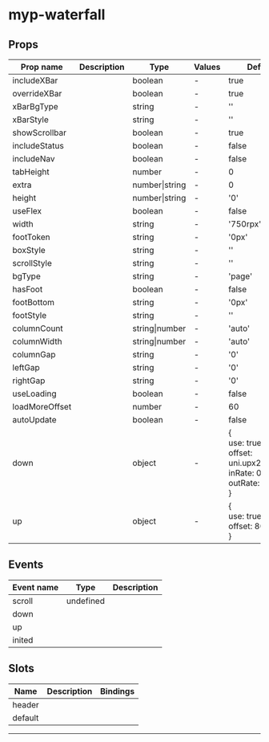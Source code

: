 # myp-waterfall

## Props

| Prop name      | Description | Type           | Values | Default                                                                              |
| -------------- | ----------- | -------------- | ------ | ------------------------------------------------------------------------------------ |
| includeXBar    |             | boolean        | -      | true                                                                                 |
| overrideXBar   |             | boolean        | -      | true                                                                                 |
| xBarBgType     |             | string         | -      | ''                                                                                   |
| xBarStyle      |             | string         | -      | ''                                                                                   |
| showScrollbar  |             | boolean        | -      | true                                                                                 |
| includeStatus  |             | boolean        | -      | false                                                                                |
| includeNav     |             | boolean        | -      | false                                                                                |
| tabHeight      |             | number         | -      | 0                                                                                    |
| extra          |             | number\|string | -      | 0                                                                                    |
| height         |             | number\|string | -      | '0'                                                                                  |
| useFlex        |             | boolean        | -      | false                                                                                |
| width          |             | string         | -      | '750rpx'                                                                             |
| footToken      |             | string         | -      | '0px'                                                                                |
| boxStyle       |             | string         | -      | ''                                                                                   |
| scrollStyle    |             | string         | -      | ''                                                                                   |
| bgType         |             | string         | -      | 'page'                                                                               |
| hasFoot        |             | boolean        | -      | false                                                                                |
| footBottom     |             | string         | -      | '0px'                                                                                |
| footStyle      |             | string         | -      | ''                                                                                   |
| columnCount    |             | string\|number | -      | 'auto'                                                                               |
| columnWidth    |             | string\|number | -      | 'auto'                                                                               |
| columnGap      |             | string         | -      | '0'                                                                                  |
| leftGap        |             | string         | -      | '0'                                                                                  |
| rightGap       |             | string         | -      | '0'                                                                                  |
| useLoading     |             | boolean        | -      | false                                                                                |
| loadMoreOffset |             | number         | -      | 60                                                                                   |
| autoUpdate     |             | boolean        | -      | false                                                                                |
| down           |             | object         | -      | {<br> use: true,<br> offset: uni.upx2px(140),<br> inRate: 0.8,<br> outRate: 0.2<br>} |
| up             |             | object         | -      | {<br> use: true,<br> offset: 80<br>}                                                 |

## Events

| Event name | Type      | Description |
| ---------- | --------- | ----------- |
| scroll     | undefined |
| down       |           |
| up         |           |
| inited     |           |

## Slots

| Name    | Description | Bindings |
| ------- | ----------- | -------- |
| header  |             |          |
| default |             |          |

---
